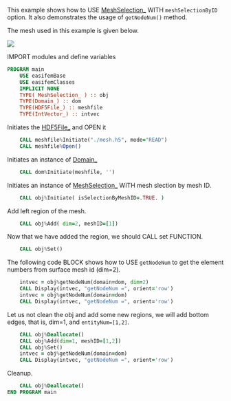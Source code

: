 This example shows how to USE [MeshSelection_](MeshSelection_.md) WITH `meshSelectionByID` option. It also demonstrates the usage of `getNodeNum()` method.

The mesh used in this example is given below.

![](../Domain/figures/mesh.png)

IMPORT modules and define variables

``` fortran
PROGRAM main
    USE easifemBase
    USE easifemClasses
    IMPLICIT NONE
    TYPE( MeshSelection_ ) :: obj
    TYPE(Domain_) :: dom
    TYPE(HDF5File_) :: meshfile
    TYPE(IntVector_) :: intvec
```

Initiates the [HDF5File_](../HDF5File/HDF5File_.md) and OPEN it

```fortran
    CALL meshfile%Initiate("./mesh.h5", mode="READ")
    CALL meshfile%Open()
```

Initiates an instance of [Domain_](../Domain/Domain_.md)

```fortran
    CALL dom%Initiate(meshfile, '')
```

Initiates an instance of [MeshSelection_](MeshSelection_.md) WITH mesh slection by mesh ID.

```fortran
    CALL obj%Initiate( isSelectionByMeshID=.TRUE. )
```

Add left region of the mesh.

```fortran
    CALL obj%Add( dim=2, meshID=[1])
```

Now that we have added the region, we should CALL set FUNCTION.

```fortran
    CALL obj%Set()
```

The following code BLOCK shows how to USE `getNodeNum` to get the element numbers from surface mesh id (dim=2).

```fortran
    intvec = obj%getNodeNum(domain=dom, dim=2)
    CALL Display(intvec, "getNodeNum =", orient='row')
    intvec = obj%getNodeNum(domain=dom)
    CALL Display(intvec, "getNodeNum =", orient='row')
```

Let us not clean the obj and add some new regions, we will add bottom edges, that is, dim=1, and `entityNum=[1,2]`.

```fortran
    CALL obj%Deallocate()
    CALL obj%Add(dim=1, meshID=[1,2])
    CALL obj%Set()
    intvec = obj%getNodeNum(domain=dom)
    CALL Display(intvec, "getNodeNum =", orient='row')
```

Cleanup.

```fortran
    CALL obj%Deallocate()
END PROGRAM main
```
